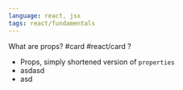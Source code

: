 ```yaml
---
language: react, jsx
tags: react/fundamentals
---
```


What are props? #card #react/card 
?
- Props, simply shortened version of `properties`
- asdasd
- asd
<!--SR:!2022-08-15,1,190-->








